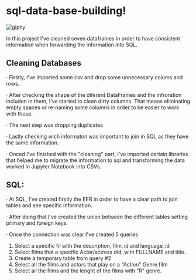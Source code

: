 # sql-data-base-building!

![giphy](https://user-images.githubusercontent.com/110810531/187027975-b917814c-ae11-4b21-981a-bddb848f3fe9.gif)


In this project I've cleaned seven dataframes in order to have consistent information when forwarding the information into SQL. 


## Cleaning Databases

· Firstly, I've imported some csv and drop some unnecessary colums and rows.

· After checking the shape of the diferent DataFrames and the infroration includen in them, I've started to clean dirty columns. That means eliminating empty spaces or re-naming some columns in order to be easier to work with those.

· The next step was dropping duplicates

· Lastly checking wich informaton was important to join in SQL as they have the same information.

· Onced I've finished with the "cleaning" part, I've imported certain libraries that helped me to migrate the information to sql and transforming the data worked in Jupyter Notebook into CSVs.

## SQL: 

· At SQL, I've created firstly the EER in order to have a clear path to join tables and see specific information. 

· After doing that I've created the union between the different tables setting primary and foreign keys. 

· Once the connection was clear I've created 5 queries 

1)  Select a specific fil with the description, film_id and language_id
2)  Select films that a specific Actor/actress did, with FULLNAME and title. 
3)  Create a temporary table from query #2
4)  Select all the films and actors that play on a "Action" Genre film
5)  Select all the films and the lenght of the films with "R" genre.


